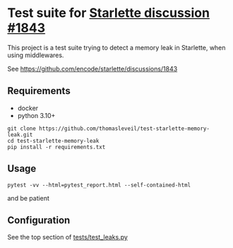 # Test suite for [Starlette discussion #1843](https://github.com/encode/starlette/discussions/1843)

This project is a test suite trying to detect a memory leak in Starlette, when using middlewares.

See https://github.com/encode/starlette/discussions/1843


## Requirements

- docker
- python 3.10+

```shell
git clone https://github.com/thomasleveil/test-starlette-memory-leak.git
cd test-starlette-memory-leak
pip install -r requirements.txt
```

## Usage

```shell
pytest -vv --html=pytest_report.html --self-contained-html
```

and be patient


## Configuration

See the top section of [tests/test_leaks.py](tests/test_leaks.py)

